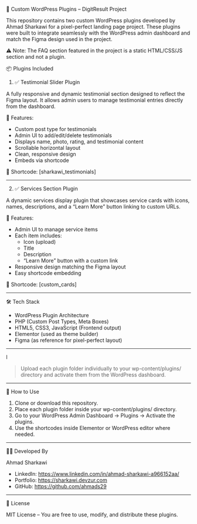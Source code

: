 🔌 Custom WordPress Plugins – DigitResult Project

This repository contains two custom WordPress plugins developed by Ahmad Sharkawi for a pixel-perfect landing page project. These plugins were built to integrate seamlessly with the WordPress admin dashboard and match the Figma design used in the project.

⚠️ Note: The FAQ section featured in the project is a static HTML/CSS/JS section and not a plugin.

📦 Plugins Included

1. ✅ Testimonial Slider Plugin

A fully responsive and dynamic testimonial section designed to reflect the Figma layout. It allows admin users to manage testimonial entries directly from the dashboard.

🔹 Features:
- Custom post type for testimonials
- Admin UI to add/edit/delete testimonials
- Displays name, photo, rating, and testimonial content
- Scrollable horizontal layout
- Clean, responsive design
- Embeds via shortcode

🔧 Shortcode:
[sharkawi_testimonials]

---

2. ✅ Services Section Plugin

A dynamic services display plugin that showcases service cards with icons, names, descriptions, and a “Learn More” button linking to custom URLs.

🔹 Features:
- Admin UI to manage service items
- Each item includes:
  - Icon (upload)
  - Title
  - Description
  - “Learn More” button with a custom link
- Responsive design matching the Figma layout
- Easy shortcode embedding

🔧 Shortcode:
[custom_cards]

---

🛠 Tech Stack

- WordPress Plugin Architecture
- PHP (Custom Post Types, Meta Boxes)
- HTML5, CSS3, JavaScript (Frontend output)
- Elementor (used as theme builder)
- Figma (as reference for pixel-perfect layout)

---
l
> Upload each plugin folder individually to your wp-content/plugins/ directory and activate them from the WordPress dashboard.

---

🚀 How to Use

1. Clone or download this repository.
2. Place each plugin folder inside your wp-content/plugins/ directory.
3. Go to your WordPress Admin Dashboard → Plugins → Activate the plugins.
4. Use the shortcodes inside Elementor or WordPress editor where needed.

---

👨‍💻 Developed By

Ahmad Sharkawi  
- LinkedIn: https://www.linkedin.com/in/ahmad-sharkawi-a966152aa/ 
- Portfolio: https://sharkawi.devzur.com  
- GitHub: https://github.com/ahmads29

---

📜 License

MIT License – You are free to use, modify, and distribute these plugins.
